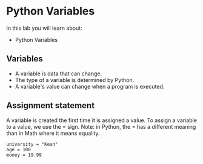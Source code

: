 # Python Variables

In this lab you will learn about:

- Python Variables

## Variables

- A variable is data that can change.
- The type of a variable is determined by Python.
- A variable's value can change when a program is executed.

## Assignment statement

A variable is created the first time it is assigned a value.  To assign a variable to a value, we use the = sign.  Note: in Python, the = has a different meaning than in Math where it means equality.

```
university = "Kean"
age = 100
money = 19.99
```
